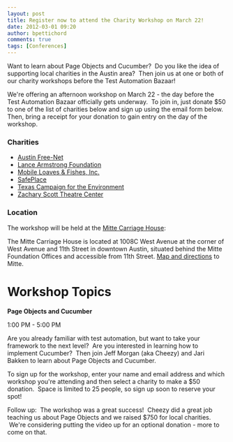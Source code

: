 ```yaml
---
layout: post
title: Register now to attend the Charity Workshop on March 22!
date: 2012-03-01 09:20
author: bpettichord
comments: true
tags: [Conferences]
---
```

Want to learn about Page Objects and Cucumber?  Do you like the idea of supporting local charities in the Austin area?  Then join us at one or both of our charity workshops before the Test Automation Bazaar!
<!--more-->

We're offering an afternoon workshop on March 22 - the day before the Test Automation Bazaar officially gets underway.  To join in, just donate $50 to one of the list of charities below and sign up using the email form below.  Then, bring a receipt for your donation to gain entry on the day of the workshop.
<h3><strong>Charities</strong></h3>
<ul>
	<li><a href="http://www.austinfree.net/" target="_blank">Austin Free-Net</a></li>
	<li><a href="http://www.livestrong.org/" target="_blank">Lance Armstrong Foundation</a></li>
	<li><a href="http://www.mlfnow.org/" target="_blank">Mobile Loaves &amp; Fishes, Inc.</a></li>
	<li><a href="http://www.safeplace.org/" target="_blank">SafePlace</a></li>
	<li><a href="http://www.texasenvironment.org/" target="_blank">Texas Campaign for the Environment</a></li>
	<li><a href="http://www.zachtheatre.org/" target="_blank">Zachary Scott Theatre Center</a></li>
</ul>
<h3><strong>Location</strong></h3>
The workshop will be held at the <a href="http://www.greenlights.org/resources/nonprofit-meeting-space/mitte-carriage-house" target="_blank">Mitte Carriage House</a>:

The Mitte Carriage House is located at 1008C West Avenue at the corner of West Avenue and 11th Street in downtown Austin, situated behind the Mitte Foundation Offices and accessible from 11th Street. <a href="http://maps.google.com/maps/place?hl=&amp;rlz=1B3GGGL_enUS351US351&amp;um=1&amp;ie=UTF-8&amp;q=mitte+carriage+house&amp;fb=1&amp;gl=us&amp;hq=mitte+carriage+house&amp;hnear=0x8644b599a0cc032f:0x5d9b464bd469d57a,Austin,+TX&amp;cid=13442861952052542802" target="_blank">Map and directions</a> to Mitte.
<h1></h1>
<h1><strong>Workshop Topics</strong></h1>
<strong>Page Objects and Cucumber</strong>

1:00 PM - 5:00 PM

Are you already familiar with test automation, but want to take your framework to the next level?  Are you interested in learning how to implement Cucumber?  Then join Jeff Morgan (aka Cheezy) and Jari Bakken to learn about Page Objects and Cucumber.

To sign up for the workshop, enter your name and email address and which workshop you're attending and then select a charity to make a $50 donation.  Space is limited to 25 people, so sign up soon to reserve your spot!

Follow up:  The workshop was a great success!  Cheezy did a great job teaching us about Page Objects and we raised $750 for local charities.  We're considering putting the video up for an optional donation - more to come on that.

